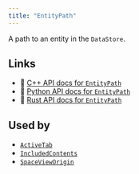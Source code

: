 ```yaml
---
title: "EntityPath"
---
```


A path to an entity in the `DataStore`.


## Links
 * 🌊 [C++ API docs for `EntityPath`](https://ref.rerun.io/docs/cpp/stable/structrerun_1_1datatypes_1_1EntityPath.html?speculative-link)
 * 🐍 [Python API docs for `EntityPath`](https://ref.rerun.io/docs/python/stable/common/datatypes?speculative-link#rerun.datatypes.EntityPath)
 * 🦀 [Rust API docs for `EntityPath`](https://docs.rs/rerun/latest/rerun/datatypes/struct.EntityPath.html?speculative-link)


## Used by

* [`ActiveTab`](../components/active_tab.md?speculative-link)
* [`IncludedContents`](../components/included_contents.md?speculative-link)
* [`SpaceViewOrigin`](../components/space_view_origin.md?speculative-link)
